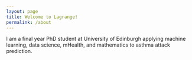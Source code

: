 ```yaml
---
layout: page
title: Welcome to Lagrange!
permalink: /about
---
```


I am a final year PhD student at University of Edinburgh applying machine learning, data science, mHealth, and mathematics to asthma attack prediction.